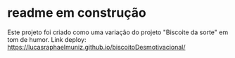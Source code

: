 # readme em construção
Este projeto foi criado como uma variação do projeto "Biscoite da sorte" em tom de humor.
Link deploy: https://lucasraphaelmuniz.github.io/biscoitoDesmotivacional/
